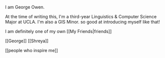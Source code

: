 I am George Owen.


At the time of writing this, I'm a third-year Linguistics & Computer Science Major at UCLA. I'm also a GIS Minor. so good at introducing myself like that!

I am definitely one of my own [[My Friends|friends]]

[[George]]
[[Shreya]]

[[people who inspire me]]